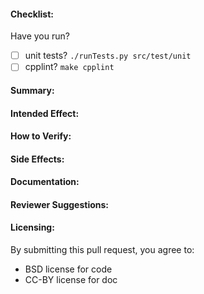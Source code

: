 #### Checklist:

Have you run?
- [ ] unit tests? `./runTests.py src/test/unit`
- [ ] cpplint? `make cpplint`

#### Summary:

#### Intended Effect:

#### How to Verify:

#### Side Effects:

#### Documentation:

#### Reviewer Suggestions:

#### Licensing:

By submitting this pull request, you agree to:
- BSD license for code
- CC-BY license for doc


